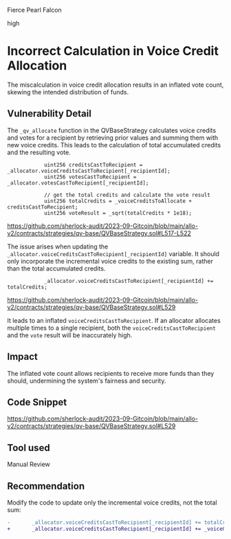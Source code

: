 Fierce Pearl Falcon

high

# Incorrect Calculation in Voice Credit Allocation

The miscalculation in voice credit allocation results in an inflated vote count, skewing the intended distribution of funds.

## Vulnerability Detail

The `_qv_allocate` function in the QVBaseStrategy calculates voice credits and votes for a recipient by retrieving prior values and summing them with new voice credits. This leads to the calculation of total accumulated credits and the resulting vote.

                uint256 creditsCastToRecipient = _allocator.voiceCreditsCastToRecipient[_recipientId];
                uint256 votesCastToRecipient = _allocator.votesCastToRecipient[_recipientId]; 

                // get the total credits and calculate the vote result
                uint256 totalCredits = _voiceCreditsToAllocate + creditsCastToRecipient;
                uint256 voteResult = _sqrt(totalCredits * 1e18);

https://github.com/sherlock-audit/2023-09-Gitcoin/blob/main/allo-v2/contracts/strategies/qv-base/QVBaseStrategy.sol#L517-L522

The issue arises when updating the `_allocator.voiceCreditsCastToRecipient[_recipientId]` variable. It should only incorporate the incremental voice credits to the existing sum, rather than the total accumulated credits.

                _allocator.voiceCreditsCastToRecipient[_recipientId] += totalCredits;

https://github.com/sherlock-audit/2023-09-Gitcoin/blob/main/allo-v2/contracts/strategies/qv-base/QVBaseStrategy.sol#L529

It leads to an inflated `voiceCreditsCastToRecipient`. If an allocator allocates multiple times to a single recipient, both the `voiceCreditsCastToRecipient` and the `vote` result will be inaccurately high.

## Impact

The inflated vote count allows recipients to receive more funds than they should, undermining the system's fairness and security.

## Code Snippet

https://github.com/sherlock-audit/2023-09-Gitcoin/blob/main/allo-v2/contracts/strategies/qv-base/QVBaseStrategy.sol#L529

## Tool used

Manual Review

## Recommendation

Modify the code to update only the incremental voice credits, not the total sum:

```diff
-       _allocator.voiceCreditsCastToRecipient[_recipientId] += totalCredits;
+       _allocator.voiceCreditsCastToRecipient[_recipientId] += _voiceCreditsToAllocate;
```